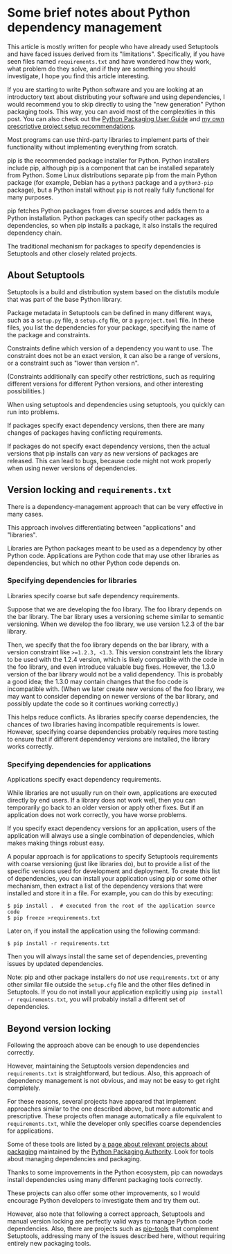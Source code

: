 # Some brief notes about Python dependency management

This article is mostly written for people who have already used Setuptools and have faced issues derived from its "limitations".
Specifically, if you have seen files named `requirements.txt` and have wondered how they work, what problem do they solve, and if they are something you should investigate, I hope you find this article interesting.

If you are starting to write Python software and you are looking at an introductory text about distributing your software and using dependencies, I would recommend you to skip directly to using the "new generation" Python packaging tools.
This way, you can avoid most of the complexities in this post.
You can also check out the [Python Packaging User Guide](https://packaging.python.org/en/latest/) and [my own prescriptive project setup recommendations](project_setup.md).

Most programs can use third-party libraries to implement parts of their functionality without implementing everything from scratch.

pip is the recommended package installer for Python.
Python installers include pip, although pip is a component that can be installed separately from Python.
Some Linux distributions separate pip from the main Python package (for example, Debian has a `python3` package and a `python3-pip` package), but a Python install without `pip` is not really fully functional for many purposes.

pip fetches Python packages from diverse sources and adds them to a Python installation.
Python packages can specify other packages as dependencies, so when pip installs a package, it also installs the required dependency chain.

The traditional mechanism for packages to specify dependencies is Setuptools and other closely related projects.

## About Setuptools

Setuptools is a build and distribution system based on the distutils module that was part of the base Python library.

Package metadata in Setuptools can be defined in many different ways, such as a `setup.py` file, a `setup.cfg` file, or a `pyproject.toml` file.
In these files, you list the dependencies for your package, specifying the name of the package and constraints.

Constraints define which version of a dependency you want to use.
The constraint does not be an exact version, it can also be a range of versions, or a constraint such as "lower than version n".

(Constraints additionally can specify other restrictions, such as requiring different versions for different Python versions, and other interesting possibilities.)

When using setuptools and dependencies using setuptools, you quickly can run into problems.

If packages specify exact dependency versions, then there are many changes of packages having conflicting requirements.

If packages do not specify exact dependency versions, then the actual versions that pip installs can vary as new versions of packages are released.
This can lead to bugs, because code might not work properly when using newer versions of dependencies.

## Version locking and `requirements.txt`

There is a dependency-management approach that can be very effective in many cases.

This approach involves differentiating between "applications" and "libraries".

Libraries are Python packages meant to be used as a dependency by other Python code.
Applications are Python code that may use other libraries as dependencies, but which no other Python code depends on.

### Specifying dependencies for libraries

Libraries specify coarse but safe dependency requirements.

Suppose that we are developing the foo library.
The foo library depends on the bar library.
The bar library uses a versioning scheme similar to semantic versioning.
When we develop the foo library, we use version 1.2.3 of the bar library.

Then, we specify that the foo library depends on the bar library, with a version constraint like `>=1.2.3, <1.3`.
This version constraint lets the library to be used with the 1.2.4 version, which is likely compatible with the code in the foo library, and even introduce valuable bug fixes.
However, the 1.3.0 version of the bar library would not be a valid dependency.
This is probably a good idea; the 1.3.0 may contain changes that the foo code is incompatible with.
(When we later create new versions of the foo library, we may want to consider depending on newer versions of the bar library, and possibly update the code so it continues working correctly.)

This helps reduce conflicts.
As libraries specify coarse dependencies, the chances of two libraries having incompatible requirements is lower.
However, specifying coarse dependencies probably requires more testing to ensure that if different dependency versions are installed, the library works correctly.

### Specifying dependencies for applications

Applications specify exact dependency requirements.

While libraries are not usually run on their own, applications are executed directly by end users.
If a library does not work well, then you can temporarily go back to an older version or apply other fixes.
But if an application does not work correctly, you have worse problems.

If you specify exact dependency versions for an application, users of the application will always use a single combination of dependencies, which makes making things robust easy.

A popular approach is for applications to specify Setuptools requirements with coarse versioning (just like libraries do), but to provide a list of the specific versions used for development and deployment.
To create this list of dependencies, you can install your application using pip or some other mechanism, then extract a list of the dependency versions that were installed and store it in a file.
For example, you can do this by executing:

```
$ pip install .  # executed from the root of the application source code
$ pip freeze >requirements.txt
```

Later on, if you install the application using the following command:

```
$ pip install -r requirements.txt
```

Then you will always install the same set of dependencies, preventing issues by updated dependencies.

Note: pip and other package installers do *not* use `requirements.txt` or any other similar file outside the `setup.cfg` file and the other files defined in Setuptools.
If you do not install your application explicitly using `pip install -r requirements.txt`, you will probably install a different set of dependencies.

## Beyond version locking

Following the approach above can be enough to use dependencies correctly.

However, maintaining the Setuptools version dependencies and `requirements.txt` is straightforward, but tedious.
Also, this approach of dependency management is not obvious, and may not be easy to get right completely.

For these reasons, several projects have appeared that implement approaches similar to the one described above, but more automatic and prescriptive.
These projects often manage automatically a file equivalent to `requirements.txt`, while the developer only specifies coarse dependencies for applications.

Some of these tools are listed by [a page about relevant projects about packaging](https://packaging.python.org/en/latest/key_projects/) maintained by the [Python Packaging Authority](https://www.pypa.io/).
Look for tools about managing dependencies and packaging.

Thanks to some improvements in the Python ecosystem, pip can nowadays install dependencies using many different packaging tools correctly.

These projects can also offer some other improvements, so I would encourage Python developers to investigate them and try them out.

However, also note that following a correct approach, Setuptools and manual version locking are perfectly valid ways to manage Python code dependencies.
Also, there are projects such as [pip-tools](https://github.com/jazzband/pip-tools) that complement Setuptools, addressing many of the issues described here, without requiring entirely new packaging tools.
